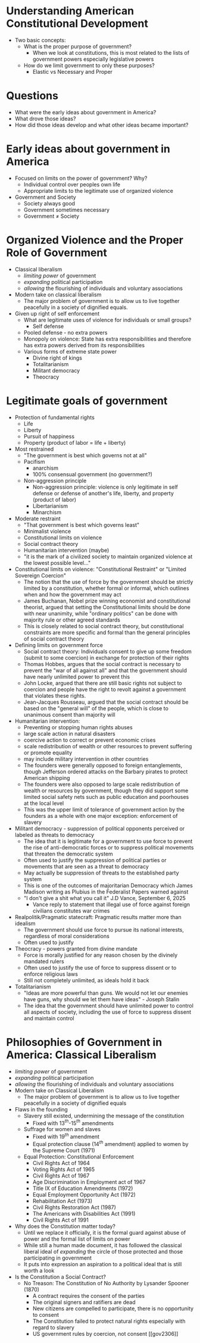 # Understanding American Constitutional Development

- Two basic concepts:
	- What is the proper purpose of government?
		- When we look at constitutions, this is most related to the lists of government powers especially legislative powers
	- How do we limit government to only these purposes?
		- Elastic vs Necessary and Proper

# Questions

- What were the early ideas about government in America?
- What drove those ideas?
- How did those ideas develop and what other ideas became important?

# Early ideas about government in America

- Focused on limits on the power of government? Why?
	- Individual control over peoples own life
	- Appropriate limits to the legitimate use of organized violence
- Government and Society
	- Society always good
	- Government sometimes necessary
	- Government $\ne$ Society

# Organized Violence and the Proper Role of Government

- Classical liberalism
	- *limiting power* of government
	- *expanding* political participation
	- *allowing* the flourishing of individuals and voluntary associations
- Modern take on classical liberalism
	- The major problem of government is to allow us to live together peacefully in a society of dignified equals.
- Given up right of self enforcement
	- What are legitimate uses of violence for individuals or small groups?
		- Self defense
	- Pooled defense - no extra powers
	- Monopoly on violence: State has extra responsibilities and therefore has extra powers derived from its responsibilities
	- Various forms of extreme state power
		- Divine right of kings
		- Totalitarianism
		- Militant democracy
		- Theocracy

# Legitimate goals of government

- Protection of fundamental rights
	- Life
	- Liberty
	- Pursuit of happiness
	- Property (product of labor = life + liberty)
- Most restrained
	- "The government is best which governs not at all"
	- Pacifism
		- anarchism
		- 100% consensual government (no government?)
	- Non-aggression principle
		- Non-aggression principle: violence is only legitimate in self defense or defense of another's life, liberty, and property (product of labor)
		- Libertarianism
		- Minarchism
- Moderate restraint
	- "That government is best which governs least"
	- Minimalist violence
	- Constitutional limits on violence
	- Social contract theory
	- Humanitarian intervention (maybe)
	- "it is the mark of a civilized society to maintain organized violence at the lowest possible level..."
- Constitutional limits on violence: "Constitutional Restraint" or "Limited Sovereign Coercion"
	- The notion that the use of force by the government should be strictly limited by a constitution, whether formal or informal, which outlines when and how the government may act
	- James Buchanan, Nobel prize winning economist and constitutional theorist, argued that setting the Constitutional limits should be done with near unanimity, while "ordinary politics" can be done with majority rule or other agreed standards
	- This is closely related to social contract theory, but constitutional constraints are more specific and formal than the general principles of social contract theory
- Defining limits on government force
	- Social contract theory: Individuals consent to give up some freedom (submit to some coercion) in exchange for protection of their rights
	- Thomas Hobbes, argues that the social contract is necessary to prevent the "war of all against all" and that the government should have nearly unlimited power to prevent this
	- John Locke, argued that there are still basic rights not subject to coercion and people have the right to revolt against a government that violates these rights.
	- Jean-Jacques Rousseau, argued that the social contract should be based on the "general will" of the people, which is close to unanimous consent than majority will
- Humanitarian intervention:
	- Preventing or stopping human rights abuses
	- large scale action in natural disasters
	- coercive action to correct or prevent economic crises
	- scale redistribution of wealth or other resources to prevent suffering or promote equality
	- may include military intervention in other countries
	- The founders were generally opposed to foreign entanglements, though Jefferson ordered attacks on the Barbary pirates to protect American shipping
	- The founders were also opposed to large scale redistribution of wealth or resources by government, though they did support some limited social safety nets such as public education and poorhouses at the local level
	- This was the upper limit of tolerance of government action by the founders as a whole with one major exception: enforcement of slavery
- Militant democracy - suppression of political opponents perceived or labeled as threats to democracy
	- The idea that it is legitimate for a government to use force to prevent the rise of anti-democratic forces or to suppress political movements that threaten the democratic system
	- Often used to justify the suppression of political parties or movements that are seen as a threat to democracy
	- May actually be suppression of threats to the established party system
	- This is one of the outcomes of majoritarian Democracy which James Madison writing as Plubius in the Federalist Papers warned against
	- "I don't give a shit what you call it" J.D Vance, September 6, 2025
		- Vance reply to statement that illegal use of force against foreign civilians constitutes war crimes
- Realpolitik/Pragmatic statecraft: Pragmatic results matter more than idealism
	- The government should use force to pursue its national interests, regardless of moral considerations
	- Often used to justify
- Theocracy - powers granted from divine mandate
	- Force is morally justified for any reason chosen by the divinely mandated rulers
	- Often used to justify the use of force to suppress dissent or to enforce religious laws
	- Still not completely unlimited, as ideals hold it back
- Totalitarianism
	- "Ideas are more powerful than guns. We would not let our enemies have guns, why should we let them have ideas" - Joseph Stalin
	- The idea that the government should have unlimited power to control all aspects of society, including the use of force to suppress dissent and maintain control

# Philosophies of Government in America: Classical Liberalism

- *limiting power* of government
- *expanding* political participation
- *allowing* the flourishing of individuals and voluntary associations
- Modern take on Classical Liberalism
	- The major problem of government is to allow us to live together peacefully in a society of dignified equals
- Flaws in the founding
	- Slavery still existed, undermining the message of the constitution
		- Fixed with 13$^{th}$-15$^{th}$ amendments
	- Suffrage for women and slaves
		- Fixed with 19$^{th}$ amendment
		- Equal protection clause (14$^{th}$ amendment) applied to women by the Supreme Court (1971)
	- Equal Protection: Constitutional Enforcement
		- Civil Rights Act of 1964
		- Voting Rights Act of 1965
		- Civil Rights Act of 1967
		- Age Discrimination in Employment act of 1967
		- Title IX of Education Amendments (1972)
		- Equal Employment Opportunity Act (1972)
		- Rehabilitation Act (1973)
		- Civil Rights Restoration Act (1987)
		- The Americans with Disabilities Act (1991)
		- Civil Rights Act of 1991
- Why does the Constitution matter today?
	- Until we replace it officially, it is the formal guard against abuse of power and the formal list of limits on power
	- While still a human made document, it has followed the classical liberal ideal of *expanding* the circle of those protected and those participating in government
	- It puts into expression an aspiration to a political ideal that is still worth a look
- Is the Constitution a Social Contract?
	- No Treason: The Constitution of No Authority by Lysander Spooner (1870)
		- A contract requires the consent of the parties
		- The original signers and ratifiers are dead
		- New citizens are compelled to participate, there is no opportunity to consent
		- The Constitution failed to protect natural rights especially with regard to slavery
		- US government rules by coercion, not consent
[[gov2306]]